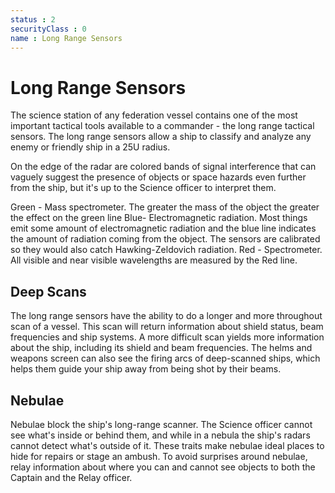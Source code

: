 ```yaml
---
status : 2
securityClass : 0
name : Long Range Sensors
---
```


# Long Range Sensors

The science station of any federation vessel contains one of the most important tactical tools available to a commander - the long range tactical sensors. The long range sensors allow a ship to classify and analyze any enemy or friendly ship in a 25U radius.

On the edge of the radar are colored bands of signal interference that can vaguely suggest the presence of objects or space hazards even further from the ship, but it's up to the Science officer to interpret them.

Green - Mass spectrometer. The greater the mass of the object the greater the effect on the green line
Blue- Electromagnetic radiation. Most things emit some amount of electromagnetic radiation and the blue line indicates the amount of radiation coming from the object. The sensors are calibrated so they would also catch Hawking-Zeldovich radiation.
Red - Spectrometer. All visible and near visible wavelengths are measured by the Red line. 


## Deep Scans

The long range sensors have the ability to do a longer and more throughout scan of a vessel. This scan will return information about shield status, beam frequencies and ship systems.
A more difficult scan yields more information about the ship, including its shield and beam frequencies.
The helms and weapons screen can also see the firing arcs of deep-scanned ships, which helps them guide your ship away from being shot by their beams.


## Nebulae

Nebulae block the ship's long-range scanner. The Science officer cannot see what's inside or behind them, and while in a nebula the ship's radars cannot detect what's outside of it. These traits make nebulae ideal places to hide for repairs or stage an ambush. To avoid surprises around nebulae, relay information about where you can and cannot see objects to both the Captain and the Relay officer.





